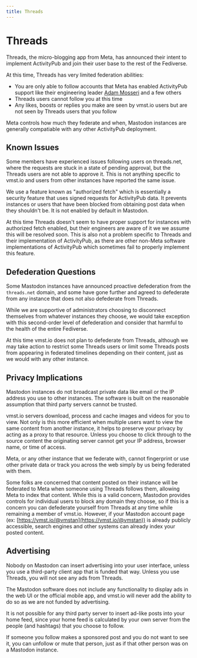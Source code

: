 ```yaml
---
title: Threads
---
```


# Threads

Threads, the micro-blogging app from Meta, has announced their intent to implement ActivityPub and join their user base to the rest of the Fediverse.

At this time, Threads has very limited federation abilities:

- You are only able to follow accounts that Meta has enabled ActivityPub support like their engineering leader [Adam Mosseri](https://vmst.io/@mosseri@threads.net) and a few others
- Threads users cannot follow you at this time
- Any likes, boosts or replies you make are seen by vmst.io users but are not seen by Threads users that you follow

Meta controls how much they federate and when, Mastodon instances are generally compatiable with any other ActivityPub deployment.

## Known Issues

Some members have experienced issues following users on threads.net, where the requests are stuck in a state of pending approval, but the Threads users are not able to approve it.
This is not anything specific to vmst.io and users from other instances have reported the same issue.

We use a feature known as "authorized fetch" which is essentially a security feature that uses signed requests for ActivityPub data.
It prevents instances or users that have been blocked from obtaining post data when they shouldn't be. It is not enabled by default in Mastodon.

At this time Threads doesn't seem to have proper support for instances with authorized fetch enabled, but their engineers are aware of it we we assume this will be resolved soon.
This is also not a problem specific to Threads and their implementation of ActivityPub, as there are other non-Meta software implementations of ActivityPub which sometimes fail to properly implement this feature.

## Defederation Questions

Some Mastodon instances have announced proactive defederation from the `threads.net` domain, and some have gone further and agreed to defederate from any instance that does not also defederate from Threads.

While we are supportive of administrators choosing to disconnect themselves from whatever instances they choose, we would take exception with this second-order level of defederation and consider that harmful to the health of the entire Fediverse.

At this time vmst.io does not plan to defederate from Threads, although we may take action to restrict some Threads users or limit some Threads posts from appearing in federated timelines depending on their content, just as we would with any other instance.

## Privacy Implications

Mastodon instances do not broadcast private data like email or the IP address you use to other instances.
The software is built on the reasonable assumption that third party servers cannot be trusted.

vmst.io servers download, process and cache images and videos for you to view. Not only is this more efficient when multiple users want to view the same content from another instance, it helps to preserve your privacy by acting as a proxy to that resource. Unless you choose to click through to the source content the originating server cannot get your IP address, browser name, or time of access.

Meta, or any other instance that we federate with, cannot fingerprint or use other private data or track you across the web simply by us being federated with them.

Some folks are concerned that content posted on their instance will be federated to Meta when someone using Threads follows them, allowing Meta to index that content.
While this is a valid concern, Mastodon provides controls for individual users to block any domain they choose, so if this is a concern you can defederate yourself from Threads at any time while remaining a member of vmst.io.
However, if your Mastodon account page (ex: [https://vmst.io/@vmstan](https://vmst.io/@vmstan)) is already publicly accessible, search engines and other systems can already index your posted content.

## Advertising

Nobody on Mastodon can insert advertising into your user interface, unless you use a third-party client app that is funded that way.
Unless you use Threads, you will not see any ads from Threads.

The Mastodon software does not include any functionality to display ads in the web UI or the official mobile app, and vmst.io will never add the ability to do so as we are not funded by advertising.

It is not possible for any third party server to insert ad-like posts into your home feed, since your home feed is calculated by your own server from the people (and hashtags) that you choose to follow.

If someone you follow makes a sponsored post and you do not want to see it, you can unfollow or mute that person, just as if that other person was on a Mastodon instance.
